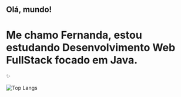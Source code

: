 ## Olá, mundo!

# Me chamo Fernanda, estou estudando Desenvolvimento Web FullStack focado em Java. 

✨

![Top Langs](https://github-readme-stats.vercel.app/api/top-langs/?username=azfernanda&theme=tokyonight)
